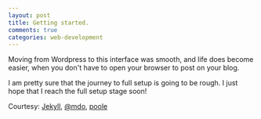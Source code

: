 ```yaml
---
layout: post
title: Getting started.
comments: true
categories: web-development
---
```


Moving from Wordpress to this interface was smooth, and life does become easier, when you don't have to open your browser to post on your blog.

I am pretty sure that the journey to full setup is going to be rough. I just hope that I reach the full setup stage soon!

Courtesy: [Jekyll](http://jekyllrb.com), [@mdo](http://twitter.com/mdo), [poole](http://github.com/poole)
